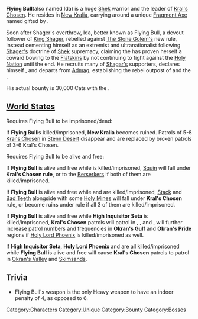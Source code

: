 **Flying Bull**(also named Ida) is a huge [Shek](Shek.md "wikilink")
warrior and the leader of [Kral's Chosen](02%20-%20Projects%20&%20Wikis/Kenshi/Kenshi%20Wiki/Kenshi%20Wiki%20Template/Kral's_Chosen.md "wikilink"). He
resides in [New Kralia](New_Kralia.md "wikilink"), carrying around a unique
[Fragment Axe](Fragment_Axe.md "wikilink") named [](Bull_Horn_Axe.md) gifted by [](King_Shager's_Reign.md).

Soon after Shager's overthrow, Ida, better known as Flying Bull, a
devout follower of [King Shager](King_Shager's_Reign.md "wikilink"),
rebelled against [The Stone Golem's](Esata_the_Stone_Golem.md "wikilink")
new rule, instead cementing himself as an extremist and ultranationalist
following [Shager's](King_Shager's_Reign.md "wikilink") doctrine of
[Shek](Shek.md "wikilink") supremacy, claiming the [](Esata_the_Stone_Golem.md) has proven herself a coward
bowing to the [Flatskins](Flatskins.md "wikilink") by not continuing to
fight against the [Holy Nation](02%20-%20Projects%20&%20Wikis/Kenshi/Kenshi%20Wiki/Kenshi%20Wiki%20Template/The_Holy_Nation.md "wikilink") until the
end. He recruits many of [Shagar's](Shager's_Overthrow.md "wikilink")
supporters, declares himself [](Flying_Bull.md), and departs from
[Admag](Admag.md "wikilink"), establishing the rebel outpost of [](New_Kralia.md) and the [](02%20-%20Projects%20&%20Wikis/Kenshi/Kenshi%20Wiki/Kenshi%20Wiki%20Template/Kral's_Chosen.md).

His actual bounty is 30,000 Cats with the [](02%20-%20Projects%20&%20Wikis/Kenshi/Kenshi%20Wiki/Kenshi%20Wiki%20Template/Shek_Kingdom.md).

## [World States](World_States.md "wikilink")

Requires Flying Bull to be imprisoned/dead:

If **Flying Bull**is killed/imprisoned, **New Kralia** becomes ruined.
Patrols of 5-8 [Kral's Chosen](Kral's_Chosen_(Character).md "wikilink") in
[Stenn Desert](Stenn_Desert.md "wikilink") disappear and are replaced by
broken patrols of 3-6 Kral's Chosen.

Requires Flying Bull to be alive and free:

If **Flying Bull** is alive and free while [](Mukai_the_Mountain.md) is killed/imprisoned,
[Squin](Squin.md "wikilink") will fall under **Kral's Chosen rule**, or to
the [Berserkers](02%20-%20Projects%20&%20Wikis/Kenshi/Kenshi%20Wiki/Kenshi%20Wiki%20Template/Berserkers.md "wikilink") if both of them are
killed/imprisoned.

If **Flying Bull** is alive and free while [](Esata_the_Stone_Golem.md) and [](High_Inquisitor_Seta.md) are killed/imprisoned,
[Stack](Stack.md "wikilink") and [Bad Teeth](Bad_Teeth.md "wikilink")
alongside with some [Holy Mines](Holy_Mines.md "wikilink") will fall under
**Kral's Chosen** rule, or become ruins under [](02%20-%20Projects%20&%20Wikis/Kenshi/Kenshi%20Wiki/Kenshi%20Wiki%20Template/The_Holy_Nation.md) rule if all 3 of them are
killed/imprisoned.

If **Flying Bull** is alive and free while **High Inquisitor Seta** is
killed/imprisoned, **Kral's Chosen** patrols will patrol in [](Border_Zone.md), [](Skinner's_Roam.md), [](Okran's_Gulf.md) and [](Okran's_Pride.md), will further increase patrol numbers
and frequencies in **Okran's Gulf** and **Okran's Pride** regions if
[Holy Lord Phoenix](Holy_Lord_Phoenix.md "wikilink") is killed/imprisoned
as well.

If **High Inquisitor Seta**, **Holy Lord Phoenix** and [](High_Inquisitor_Valtena.md) are all killed/imprisoned
while **Flying Bull** is alive and free will cause **Kral's Chosen**
patrols to patrol in [Okran's Valley](Okran's_Valley.md "wikilink") and
[Skimsands](Skimsands.md "wikilink").

## Trivia

- Flying Bull's weapon is the only Heavy weapon to have an indoor
  penalty of 4, as opposed to 6.

[Category:Characters](Category:Characters "wikilink")
[Category:Unique](Category:Unique "wikilink")
[Category:Bounty](Category:Bounty "wikilink")
[Category:Bosses](Category:Bosses "wikilink")